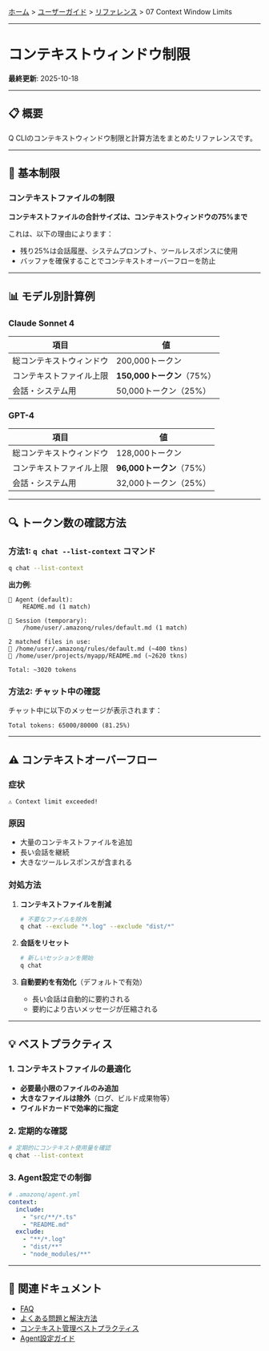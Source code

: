 [ホーム](../../README.md) > [ユーザーガイド](../README.md) > [リファレンス](README.md) > 07 Context Window Limits

---

# コンテキストウィンドウ制限

**最終更新**: 2025-10-18

---

## 📋 概要

Q CLIのコンテキストウィンドウ制限と計算方法をまとめたリファレンスです。

---

## 🎯 基本制限

### コンテキストファイルの制限

**コンテキストファイルの合計サイズは、コンテキストウィンドウの75%まで**

これは、以下の理由によります：
- 残り25%は会話履歴、システムプロンプト、ツールレスポンスに使用
- バッファを確保することでコンテキストオーバーフローを防止

---

## 📊 モデル別計算例

### Claude Sonnet 4

| 項目 | 値 |
|------|------|
| 総コンテキストウィンドウ | 200,000トークン |
| コンテキストファイル上限 | **150,000トークン**（75%） |
| 会話・システム用 | 50,000トークン（25%） |

### GPT-4

| 項目 | 値 |
|------|------|
| 総コンテキストウィンドウ | 128,000トークン |
| コンテキストファイル上限 | **96,000トークン**（75%） |
| 会話・システム用 | 32,000トークン（25%） |

---

## 🔍 トークン数の確認方法

### 方法1: `q chat --list-context` コマンド

```bash
q chat --list-context
```

**出力例**:
```
👤 Agent (default):
    README.md (1 match)

💬 Session (temporary):
    /home/user/.amazonq/rules/default.md (1 match)

2 matched files in use:
💬 /home/user/.amazonq/rules/default.md (~400 tkns)
👤 /home/user/projects/myapp/README.md (~2620 tkns)

Total: ~3020 tokens
```

### 方法2: チャット中の確認

チャット中に以下のメッセージが表示されます：

```
Total tokens: 65000/80000 (81.25%)
```

---

## ⚠️ コンテキストオーバーフロー

### 症状

```
⚠️ Context limit exceeded!
```

### 原因

- 大量のコンテキストファイルを追加
- 長い会話を継続
- 大きなツールレスポンスが含まれる

### 対処方法

1. **コンテキストファイルを削減**
   ```bash
   # 不要なファイルを除外
   q chat --exclude "*.log" --exclude "dist/*"
   ```

2. **会話をリセット**
   ```bash
   # 新しいセッションを開始
   q chat
   ```

3. **自動要約を有効化**（デフォルトで有効）
   - 長い会話は自動的に要約される
   - 要約により古いメッセージが圧縮される

---

## 💡 ベストプラクティス

### 1. コンテキストファイルの最適化

- **必要最小限のファイルのみ追加**
- **大きなファイルは除外**（ログ、ビルド成果物等）
- **ワイルドカードで効率的に指定**

### 2. 定期的な確認

```bash
# 定期的にコンテキスト使用量を確認
q chat --list-context
```

### 3. Agent設定での制御

```yaml
# .amazonq/agent.yml
context:
  include:
    - "src/**/*.ts"
    - "README.md"
  exclude:
    - "**/*.log"
    - "dist/**"
    - "node_modules/**"
```

---

## 🔗 関連ドキュメント

- [FAQ](../06_troubleshooting/01_faq.md)
- [よくある問題と解決方法](../06_troubleshooting/02_common-issues.md)
- [コンテキスト管理ベストプラクティス](../08_guides/04_best-practices.md)
- [Agent設定ガイド](../03_configuration/03_agent-configuration.md)
